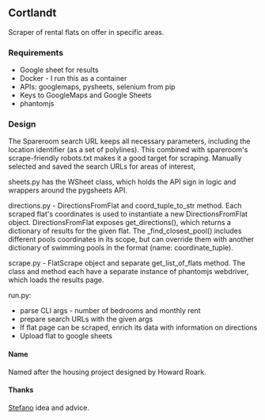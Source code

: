 ## Cortlandt

Scraper of rental flats on offer in specific areas. 

### Requirements

  * Google sheet for results
  * Docker - I run this as a container
  * APIs: googlemaps, pysheets, selenium from pip
  * Keys to GoogleMaps and Google Sheets
  * phantomjs 


### Design

The Spareroom search URL keeps all necessary parameters, including the location identifier (as a set of polylines). This combined with spareroom's scrape-friendly robots.txt makes it a good target for scraping. Manually selected and saved the search URLs for areas of interest, 

sheets.py has the WSheet class, which holds the API sign in logic and wrappers around the pygsheets API.

directions.py - DirectionsFromFlat and coord\_tuple\_to_str method. Each scraped flat's coordinates is used to instantiate a new DirectionsFromFlat object. DirectionsFromFlat exposes get\_directions(), which returns a dictionary of results for the given flat. The \_find\_closest\_pool() includes different pools coordinates in its scope, but can override them with another dictionary of swimming pools in the format (name: coordinate\_tuple). 

scrape.py - FlatScrape object and separate get\_list\_of_flats method. The class and method each have a separate instance of phantomjs webdriver, which loads the results page.

run.py:

  * parse CLI args - number of bedrooms and monthly rent
  * prepare search URLs with the given args
  * If flat page can be scraped, enrich its data with information on directions
  * Upload flat to google sheets
  

#### Name

Named after the housing project designed by Howard Roark.

#### Thanks

[Stefano](https://github.com/roastario) idea and advice.
